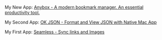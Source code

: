 My New App: [Anybox - A modern bookmark manager. An essential productivity tool.](https://anybox.cc)

My Second App: [OK JSON - Format and View JSON with Native Mac App](https://okjson.app/)

My First App: [Seamless - Sync links and Images](https://shinystone.net/seamless)
